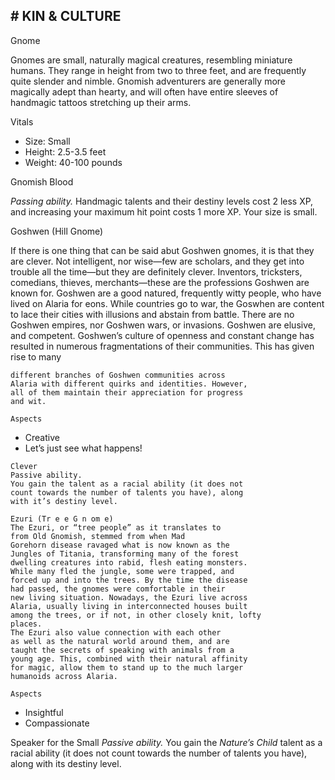 ## # KIN & CULTURE

Gnome

Gnomes are small, naturally magical creatures,
resembling miniature humans. They range in height
from two to three feet, and are frequently quite
slender and nimble. Gnomish adventurers are
generally more magically adept than hearty, and will
often have entire sleeves of handmagic tattoos
stretching up their arms.

Vitals

- Size: Small
- Height: 2.5-3.5 feet
- Weight: 40-100 pounds

Gnomish Blood

_Passing ability._
Handmagic talents and their destiny levels cost 2
less XP, and increasing your maximum hit point
costs 1 more XP. Your size is small.

Goshwen (Hill Gnome)

If there is one thing that can be said abut
Goshwen gnomes, it is that they are clever. Not
intelligent, nor wise—few are scholars, and they get
into trouble all the time—but they are definitely
clever. Inventors, tricksters, comedians, thieves,
merchants—these are the professions Goshwen are
known for. Goshwen are a good natured, frequently
witty people, who have lived on Alaria for eons.
While countries go to war, the Goswhen are content
to lace their cities with illusions and abstain from
battle. There are no Goshwen empires, nor Goshwen
wars, or invasions. Goshwen are elusive, and
competent.
Goshwen’s culture of openness and constant
change has resulted in numerous fragmentations of
their communities. This has given rise to many

```
different branches of Goshwen communities across
Alaria with different quirks and identities. However,
all of them maintain their appreciation for progress
and wit.
```

```
Aspects
```

- Creative
- Let’s just see what happens!

```
Clever
Passive ability.
You gain the talent as a racial ability (it does not
count towards the number of talents you have), along
with it’s destiny level.
```

```
Ezuri (Tr e e G n om e)
The Ezuri, or “tree people” as it translates to
from Old Gnomish, stemmed from when Mad
Gorehorn disease ravaged what is now known as the
Jungles of Titania, transforming many of the forest
dwelling creatures into rabid, flesh eating monsters.
While many fled the jungle, some were trapped, and
forced up and into the trees. By the time the disease
had passed, the gnomes were comfortable in their
new living situation. Nowadays, the Ezuri live across
Alaria, usually living in interconnected houses built
among the trees, or if not, in other closely knit, lofty
places.
The Ezuri also value connection with each other
as well as the natural world around them, and are
taught the secrets of speaking with animals from a
young age. This, combined with their natural affinity
for magic, allow them to stand up to the much larger
humanoids across Alaria.
```

```
Aspects
```

- Insightful
- Compassionate

Speaker for the Small
_Passive ability._
You gain the _Nature’s Child_ talent as a racial
ability (it does not count towards the number of
talents you have), along with its destiny level.
